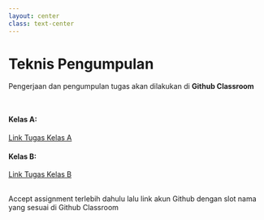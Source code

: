 ```yaml
---
layout: center
class: text-center
---
```


# Teknis Pengumpulan
Pengerjaan dan pengumpulan tugas akan dilakukan di **Github Classroom**

<div grid="~ cols-2 gap-2" style="margin-top: 48px">
  <div>

  #### Kelas A:
  [Link Tugas Kelas A](https://classroom.github.com/a/hmGziw6V)

  </div>
  <div>

  #### Kelas B:
  [Link Tugas Kelas B](https://classroom.github.com/a/G3i2HrsB)
  
  </div>
</div>

<br>
Accept assignment terlebih dahulu lalu link akun Github dengan slot nama yang sesuai di Github Classroom
